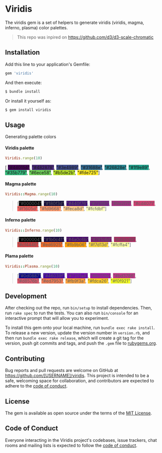 # Viridis

The viridis gem is a set of helpers to generate viridis (viridis, magma, inferno, plasma) color palettes.

> This repo was inpired on https://github.com/d3/d3-scale-chromatic

## Installation

Add this line to your application's Gemfile:

```ruby
gem 'viridis'
```

And then execute:
```sh
$ bundle install
```
Or install it yourself as:
```sh
$ gem install viridis
```
## Usage

Generating palette colors

#### Viridis palette
```ruby
Viridis.range(10)
```
[
<span style="background-color: #440154;">"#440154"</span>, <span style="background-color: #482878;">"#482878"</span>, <span style="background-color: #3e4989;">"#3e4989"</span>, <span style="background-color: #31688e;">"#31688e"</span>, <span style="background-color: #26828e;">"#26828e"</span>, <span style="background-color: #1f9e89;">"#1f9e89"</span>, <span style="background-color: #35b779;">"#35b779"</span>, <span style="background-color: #6ece58;">"#6ece58"</span>, <span style="background-color: #b5de2b;">"#b5de2b"</span>, <span style="background-color: #fde725;">"#fde725"</span>]

#### Magma palette
```ruby
Viridis::Magma.range(10)

```
> [<span style="background-color: #000004">"#000004"</span>, <span style="background-color: #180f3d">"#180f3d"</span>, <span style="background-color: #440f76">"#440f76"</span>, <span style="background-color: #721f81">"#721f81"</span>, <span style="background-color: #9e2f7f">"#9e2f7f"</span>, <span style="background-color: #cd4071">"#cd4071"</span>, <span style="background-color: #f1605d">"#f1605d"</span>, <span style="background-color: #fd9668">"#fd9668"</span>, <span style="background-color: #feca8d">"#feca8d"</span>, <span style="background-color: #fcfdbf">"#fcfdbf"</span>]

#### Inferno palette
```ruby
Viridis::Inferno.range(10)

```
> [<span style="background-color: #000004">"#000004"</span>, <span style="background-color: #1b0c41">"#1b0c41"</span>, <span style="background-color: #4a0c6b">"#4a0c6b"</span>, <span style="background-color: #781c6d">"#781c6d"</span>, <span style="background-color: #a52c60">"#a52c60"</span>, <span style="background-color: #cf4446">"#cf4446"</span>, <span style="background-color: #ed6925">"#ed6925"</span>, <span style="background-color: #fb9b06">"#fb9b06"</span>, <span style="background-color: #f7d13d">"#f7d13d"</span>, <span style="background-color: #fcffa4">"#fcffa4"</span>]

#### Plama palette
```ruby
Viridis::Plasma.range(10)

```
> [<span style="background-color: #0d0887">"#0d0887"</span>, <span style="background-color: #46039f">"#46039f"</span>, <span style="background-color: #7201a8">"#7201a8"</span>, <span style="background-color: #9c179e">"#9c179e"</span>, <span style="background-color: #bd3786">"#bd3786"</span>, <span style="background-color: #d8576b">"#d8576b"</span>, <span style="background-color: #ed7953">"#ed7953"</span>, <span style="background-color: #fb9f3a">"#fb9f3a"</span>, <span style="background-color: #fdca26">"#fdca26"</span>, <span style="background-color: #f0f921">"#f0f921"</span>]


## Development

After checking out the repo, run `bin/setup` to install dependencies. Then, run `rake spec` to run the tests. You can also run `bin/console` for an interactive prompt that will allow you to experiment.

To install this gem onto your local machine, run `bundle exec rake install`. To release a new version, update the version number in `version.rb`, and then run `bundle exec rake release`, which will create a git tag for the version, push git commits and tags, and push the `.gem` file to [rubygems.org](https://rubygems.org).

## Contributing

Bug reports and pull requests are welcome on GitHub at https://github.com/[USERNAME]/viridis. This project is intended to be a safe, welcoming space for collaboration, and contributors are expected to adhere to the [code of conduct](https://github.com/[USERNAME]/viridis/blob/master/CODE_OF_CONDUCT.md).


## License

The gem is available as open source under the terms of the [MIT License](https://opensource.org/licenses/MIT).

## Code of Conduct

Everyone interacting in the Viridis project's codebases, issue trackers, chat rooms and mailing lists is expected to follow the [code of conduct](https://github.com/[USERNAME]/viridis/blob/master/CODE_OF_CONDUCT.md).
